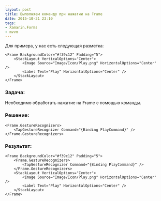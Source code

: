 ```yaml
---
layout: post
title: Выполняем команду при нажатии на Frame
date: 2015-10-31 23:10
tags:
- Xamarin.Forms
- mvvm
---
```


Для примера, у нас есть следующая разметка:

```xaml
<Frame BackgroundColor="#f39c12" Padding="5">
    <StackLayout VerticalOptions="Center">
        <Image Source="Image/Icon/Play.png" HorizontalOptions="Center" />
        <Label Text="Play" HorizontalOptions="Center" />
    </StackLayout>
</Frame>
```

### Задача:

Необходимо обработать нажатие на Frame с помощью команды.

### Решение:

```xaml
<Frame.GestureRecognizers>
    <TapGestureRecognizer Command="{Binding PlayCommand}" />
</Frame.GestureRecognizers>
```

### Результат:

```xaml
<Frame BackgroundColor="#f39c12" Padding="5">
    <Frame.GestureRecognizers>
        <TapGestureRecognizer Command="{Binding PlayCommand}" />
    </Frame.GestureRecognizers>
    <StackLayout VerticalOptions="Center">
        <Image Source="Image/Icon/Play.png" HorizontalOptions="Center" />
        <Label Text="Play" HorizontalOptions="Center" />
    </StackLayout>
</Frame>
```
